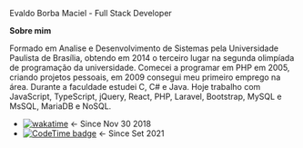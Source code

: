 Evaldo Borba Maciel - Full Stack Developer

**Sobre mim**

Formado em Analise e Desenvolvimento de Sistemas pela Universidade Paulista de Brasília, obtendo em 2014 o terceiro lugar na segunda olimpíada de programação da universidade. Comecei a programar em PHP em 2005, criando projetos pessoais, em 2009 consegui meu primeiro emprego na área. Durante a faculdade estudei C, C# e Java. Hoje trabalho com JavaScript, TypeScript, jQuery, React, PHP, Laravel, Bootstrap, MySQL e MsSQL, MariaDB e NoSQL.

- [![wakatime](https://wakatime.com/badge/user/56969a96-c4fa-43a6-9b9a-4fb2a5da1e5d.svg)](https://wakatime.com/@56969a96-c4fa-43a6-9b9a-4fb2a5da1e5d) <- Since Nov 30 2018 
- [![CodeTime badge](https://img.shields.io/endpoint?style=social&url=https%3A%2F%2Fapi.codetime.dev%2Fshield%3Fid%3D2406%26project%3D%26in%3D0)](https://codetime.dev) <- Since  Set 2021
